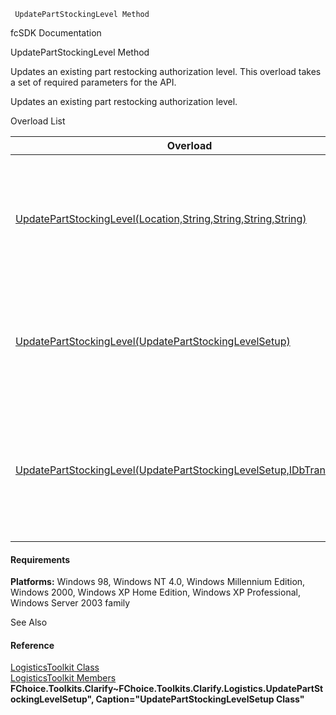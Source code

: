 ﻿     UpdatePartStockingLevel Method                                                   

fcSDK Documentation

UpdatePartStockingLevel Method

Updates an existing part restocking authorization level. This overload takes a set of required parameters for the API.

Updates an existing part restocking authorization level.

Overload List

| Overload | Description |
| --- | --- |
| [UpdatePartStockingLevel(Location,String,String,String,String)](FChoice.Toolkits.Clarify~FChoice.Toolkits.Clarify.Logistics.LogisticsToolkit~UpdatePartStockingLevel(Location,String,String,String,String).md) | Updates an existing part restocking authorization level. This overload takes a set of required parameters for the API.   |
| [UpdatePartStockingLevel(UpdatePartStockingLevelSetup)](FChoice.Toolkits.Clarify~FChoice.Toolkits.Clarify.Logistics.LogisticsToolkit~UpdatePartStockingLevel(UpdatePartStockingLevelSetup).md) | Updates an existing part restocking authorization level. This overload takes a setup object.   |
| [UpdatePartStockingLevel(UpdatePartStockingLevelSetup,IDbTransaction)](FChoice.Toolkits.Clarify~FChoice.Toolkits.Clarify.Logistics.LogisticsToolkit~UpdatePartStockingLevel(UpdatePartStockingLevelSetup,IDbTransaction).md) | Updates an existing part restocking authorization level. This overload takes a setup object and a database transaction.   |

#### Requirements

**Platforms:** Windows 98, Windows NT 4.0, Windows Millennium Edition, Windows 2000, Windows XP Home Edition, Windows XP Professional, Windows Server 2003 family

See Also

#### Reference

[LogisticsToolkit Class](FChoice.Toolkits.Clarify~FChoice.Toolkits.Clarify.Logistics.LogisticsToolkit.md)  
[LogisticsToolkit Members](FChoice.Toolkits.Clarify~FChoice.Toolkits.Clarify.Logistics.LogisticsToolkit_members.md)  
**FChoice.Toolkits.Clarify~FChoice.Toolkits.Clarify.Logistics.UpdatePartStockingLevelSetup", Caption="UpdatePartStockingLevelSetup Class"**